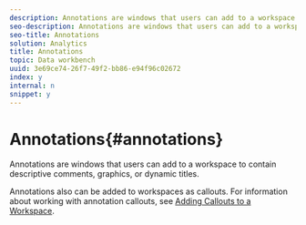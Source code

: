 ```yaml
---
description: Annotations are windows that users can add to a workspace to contain descriptive comments, graphics, or dynamic titles.
seo-description: Annotations are windows that users can add to a workspace to contain descriptive comments, graphics, or dynamic titles.
seo-title: Annotations
solution: Analytics
title: Annotations
topic: Data workbench
uuid: 3e69ce74-26f7-49f2-bb86-e94f96c02672
index: y
internal: n
snippet: y
---
```


# Annotations{#annotations}

Annotations are windows that users can add to a workspace to contain descriptive comments, graphics, or dynamic titles.

 Annotations also can be added to workspaces as callouts. For information about working with annotation callouts, see [Adding Callouts to a Workspace](../../../../home/c-get-started/c-vis/c-call-wkspc.md#concept-212b09e763044d938987b4a9c658adc0). 
